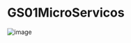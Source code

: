 # GS01MicroServicos
![image](https://github.com/FIAP-2024-3SIS/GS01MicroServicos/assets/121962590/cb4c6527-e201-460b-ba77-96a9f37b37c7)
